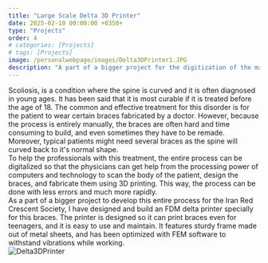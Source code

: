 ```yaml
---
title: "Large Scale Delta 3D Printer"
date: 2025-02-10 00:00:00 +0350+
type: "Projects"
order: 4
# categories: [Projects]
# tags: [Projects]
image: /personalwebpage/images/Delta3DPrinter1.JPG
description: "A part of a bigger project for the digitization of the manufacturing process of braces for children with scoliosis"
---
```


Scoliosis, is a condition where the spine is curved and it is often diagnosed in young ages. It has been said that it is most curable if it is treated before the age of 18. The common and effective treatment for this disorder is for the patient to wear certain braces fabricated by a doctor. However, because the process is entirely manually, the braces are often hard and time consuming to build, and even sometimes they have to be remade. Moreover, typical patients might need several braces as the spine will curved back to it's normal shape.  
To help the professionals with this treatment, the entire process can be digitalized so that the physicians can get help from the processing power of computers and technology to scan the body of the patient, design the braces, and fabricate them using 3D printing. This way, the process can be done with less errors and much more rapidly.  
As a part of a bigger project to develop this entire process for the Iran Red Crescent Society, I have designed and build an FDM delta printer specially for this braces. The printer is designed so it can print braces even for teenagers, and it is easy to use and maintain. It features sturdy frame made out of metal sheets, and has been optimized with FEM software to withstand vibrations while working.  
![Delta3DPrinter](/personalwebpage/images/Delta3DPrinter.PNG)